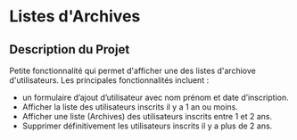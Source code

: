 # Listes d'Archives

## Description du Projet
Petite fonctionnalité qui permet d'afficher une des listes d'archiove d'utilisateurs. Les principales fonctionnalités incluent :

- un formulaire d’ajout d’utilisateur avec nom prénom et date d’inscription.
- Afficher la liste des utilisateurs inscrits il y a 1 an ou moins.
- Afficher une liste (Archives) des utilisateurs inscrits entre 1 et 2 ans.
- Supprimer définitivement les utilisateurs inscrits il y a plus de 2 ans.

